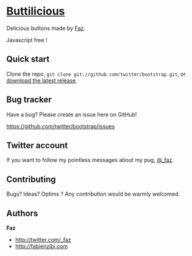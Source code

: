 [Buttilicious](https://github.com/dahfazz/Buttilicious)
=================

Delicious buttons made by [Faz](http://twitter.com/_faz).

Javascript free !


Quick start
-----------

Clone the repo, `git clone git://github.com/twitter/bootstrap.git`, or [download the latest release](https://github.com/twitter/bootstrap/zipball/master).


Bug tracker
-----------

Have a bug? Please create an issue here on GitHub! 

https://github.com/twitter/bootstrap/issues



Twitter account
---------------

If you want to follow my pointless messages about my pug, [@_faz](http://twitter.com/_faz).


Contributing
------------

Bugs? Ideas? Optims ? Any contribution would be warmly welcomed.

Authors
-------

**Faz**

+ http://twitter.com/_faz
+ http://fabienzibi.com